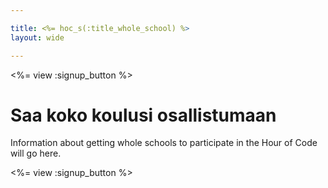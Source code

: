 ```yaml
---

title: <%= hoc_s(:title_whole_school) %>
layout: wide

---
```


<%= view :signup_button %>

# Saa koko koulusi osallistumaan

Information about getting whole schools to participate in the Hour of Code will go here.

<%= view :signup_button %>